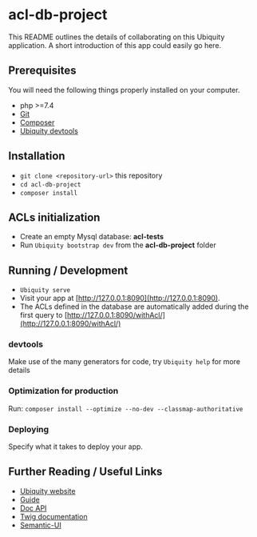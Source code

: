 # acl-db-project

This README outlines the details of collaborating on this Ubiquity application.
A short introduction of this app could easily go here.

## Prerequisites

You will need the following things properly installed on your computer.

* php >=7.4
* [Git](https://git-scm.com/)
* [Composer](https://getcomposer.org)
* [Ubiquity devtools](https://ubiquity.kobject.net/)

## Installation

* `git clone <repository-url>` this repository
* `cd acl-db-project`
* `composer install`

## ACLs initialization
* Create an empty Mysql database: **acl-tests**
* Run `Ubiquity bootstrap dev` from the **acl-db-project** folder

## Running / Development

* `Ubiquity serve`
* Visit your app at [http://127.0.0.1:8090](http://127.0.0.1:8090).
* The ACLs defined in the database are automatically added during the first query to [http://127.0.0.1:8090/withAcl/](http://127.0.0.1:8090/withAcl/)

### devtools

Make use of the many generators for code, try `Ubiquity help` for more details

### Optimization for production

Run:
`composer install --optimize --no-dev --classmap-authoritative`

### Deploying

Specify what it takes to deploy your app.

## Further Reading / Useful Links

* [Ubiquity website](https://ubiquity.kobject.net/)
* [Guide](http://micro-framework.readthedocs.io/en/latest/?badge=latest)
* [Doc API](https://api.kobject.net/ubiquity/)
* [Twig documentation](https://twig.symfony.com)
* [Semantic-UI](https://semantic-ui.com)
